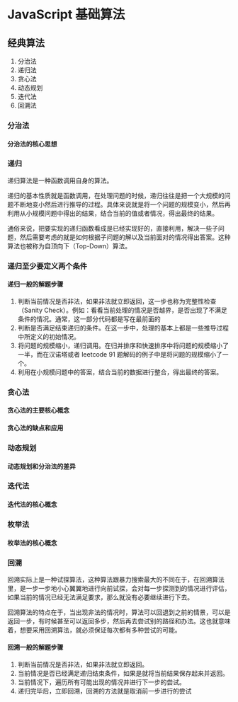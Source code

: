 # JavaScript 基础算法

## 经典算法

1. 分治法
2. 递归法
3. 贪心法
4. 动态规划
5. 迭代法
6. 回溯法

### 分治法

#### 分治法的核心思想

### 递归

递归算法是一种函数调用自身的算法。

递归的基本性质就是函数调用，在处理问题的时候，递归往往是把一个大规模的问题不断地变小然后进行推导的过程。具体来说就是将一个问题的规模变小，然后再利用从小规模问题中得出的结果，结合当前的值或者情况，得出最终的结果。

通俗来说，把要实现的递归函数看成是已经实现好的，直接利用，解决一些子问题，然后需要考虑的就是如何根据子问题的解以及当前面对的情况得出答案。这种算法也被称为自顶向下（Top-Down）算法。

### 递归至少要定义两个条件

#### 递归一般的解题步骤

1. 判断当前情况是否非法，如果非法就立即返回，这一步也称为完整性检查（Sanity Check）。例如：看看当前处理的情况是否越界，是否出现了不满足条件的情况。通常，这一部分代码都是写在最前面的
2. 判断是否满足结束递归的条件。在这一步中，处理的基本上都是一些推导过程中所定义的初始情况。
3. 将问题的规模缩小，递归调用。在归并排序和快速排序中将问题的规模缩小了一半，而在汉诺塔或者 leetcode 91 题解码的例子中是将问题的规模缩小了一个。
4. 利用在小规模问题中的答案，结合当前的数据进行整合，得出最终的答案。

### 贪心法

#### 贪心法的主要核心概念

#### 贪心法的缺点和应用

### 动态规划

#### 动态规划和分治法的差异

### 迭代法

#### 迭代法的核心概念

### 枚举法

#### 枚举法的核心概念

### 回溯

回溯实际上是一种试探算法，这种算法跟暴力搜索最大的不同在于，在回溯算法里，是一步一步地小心翼翼地进行向前试探，会对每一步探测到的情况进行评估，如果当前的情况已经无法满足要求，那么就没有必要继续进行下去。

回溯算法的特点在于，当出现非法的情况时，算法可以回退到之前的情景，可以是返回一步，有时候甚至可以返回多步，然后再去尝试别的路径和办法。这也就意味着，想要采用回溯算法，就必须保证每次都有多种尝试的可能。

#### 回溯一般的解题步骤

1. 判断当前情况是否非法，如果非法就立即返回。
2. 当前情况是否已经满足递归结束条件，如果是就将当前结果保存起来并返回。
3. 当前情况下，遍历所有可能出现的情况并进行下一步的尝试。
4. 递归完毕后，立即回溯，回溯的方法就是取消前一步进行的尝试
